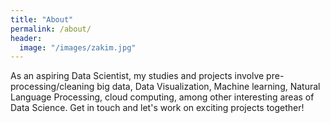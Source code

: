 ```yaml
---
title: "About"
permalink: /about/
header:
  image: "/images/zakim.jpg"
---
```


As an aspiring Data Scientist, my studies and projects involve pre-processing/cleaning big data, Data Visualization, Machine learning, Natural Language Processing, cloud computing, among other interesting areas of Data Science. Get in touch and let's work on exciting projects together!
